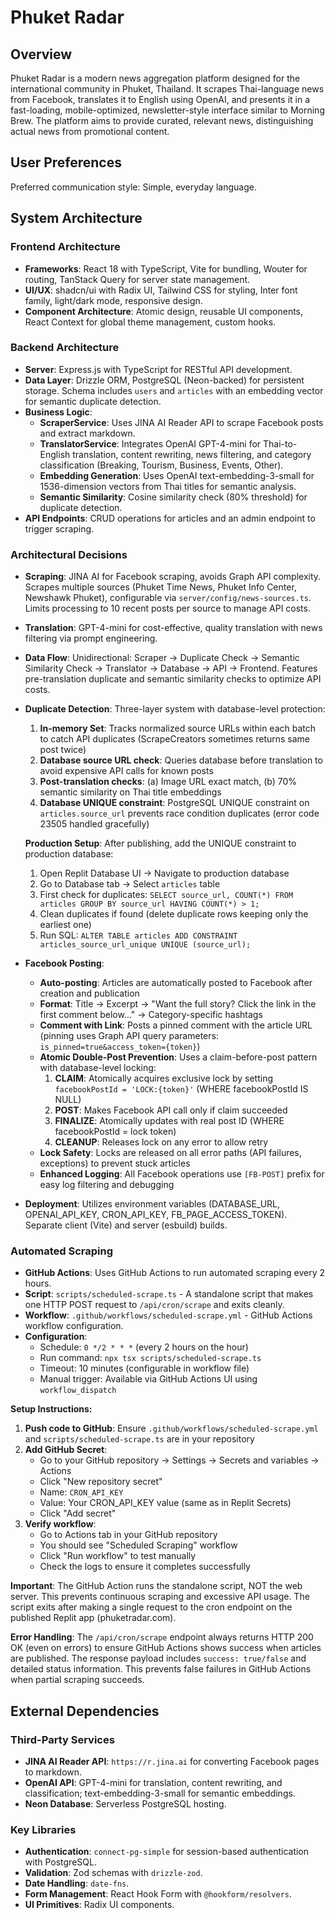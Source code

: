 # Phuket Radar

## Overview
Phuket Radar is a modern news aggregation platform designed for the international community in Phuket, Thailand. It scrapes Thai-language news from Facebook, translates it to English using OpenAI, and presents it in a fast-loading, mobile-optimized, newsletter-style interface similar to Morning Brew. The platform aims to provide curated, relevant news, distinguishing actual news from promotional content.

## User Preferences
Preferred communication style: Simple, everyday language.

## System Architecture

### Frontend Architecture
- **Frameworks**: React 18 with TypeScript, Vite for bundling, Wouter for routing, TanStack Query for server state management.
- **UI/UX**: shadcn/ui with Radix UI, Tailwind CSS for styling, Inter font family, light/dark mode, responsive design.
- **Component Architecture**: Atomic design, reusable UI components, React Context for global theme management, custom hooks.

### Backend Architecture
- **Server**: Express.js with TypeScript for RESTful API development.
- **Data Layer**: Drizzle ORM, PostgreSQL (Neon-backed) for persistent storage. Schema includes `users` and `articles` with an embedding vector for semantic duplicate detection.
- **Business Logic**:
    - **ScraperService**: Uses JINA AI Reader API to scrape Facebook posts and extract markdown.
    - **TranslatorService**: Integrates OpenAI GPT-4-mini for Thai-to-English translation, content rewriting, news filtering, and category classification (Breaking, Tourism, Business, Events, Other).
    - **Embedding Generation**: Uses OpenAI text-embedding-3-small for 1536-dimension vectors from Thai titles for semantic analysis.
    - **Semantic Similarity**: Cosine similarity check (80% threshold) for duplicate detection.
- **API Endpoints**: CRUD operations for articles and an admin endpoint to trigger scraping.

### Architectural Decisions
- **Scraping**: JINA AI for Facebook scraping, avoids Graph API complexity. Scrapes multiple sources (Phuket Time News, Phuket Info Center, Newshawk Phuket), configurable via `server/config/news-sources.ts`. Limits processing to 10 recent posts per source to manage API costs.
- **Translation**: GPT-4-mini for cost-effective, quality translation with news filtering via prompt engineering.
- **Data Flow**: Unidirectional: Scraper → Duplicate Check → Semantic Similarity Check → Translator → Database → API → Frontend. Features pre-translation duplicate and semantic similarity checks to optimize API costs.
- **Duplicate Detection**: Three-layer system with database-level protection:
    1. **In-memory Set**: Tracks normalized source URLs within each batch to catch API duplicates (ScrapeCreators sometimes returns same post twice)
    2. **Database source URL check**: Queries database before translation to avoid expensive API calls for known posts
    3. **Post-translation checks**: (a) Image URL exact match, (b) 70% semantic similarity on Thai title embeddings
    4. **Database UNIQUE constraint**: PostgreSQL UNIQUE constraint on `articles.source_url` prevents race condition duplicates (error code 23505 handled gracefully)
    
    **Production Setup**: After publishing, add the UNIQUE constraint to production database:
    1. Open Replit Database UI → Navigate to production database
    2. Go to Database tab → Select `articles` table
    3. First check for duplicates: `SELECT source_url, COUNT(*) FROM articles GROUP BY source_url HAVING COUNT(*) > 1;`
    4. Clean duplicates if found (delete duplicate rows keeping only the earliest one)
    5. Run SQL: `ALTER TABLE articles ADD CONSTRAINT articles_source_url_unique UNIQUE (source_url);`
    
- **Facebook Posting**:
    - **Auto-posting**: Articles are automatically posted to Facebook after creation and publication
    - **Format**: Title → Excerpt → "Want the full story? Click the link in the first comment below..." → Category-specific hashtags
    - **Comment with Link**: Posts a pinned comment with the article URL (pinning uses Graph API query parameters: `is_pinned=true&access_token={token}`)
    - **Atomic Double-Post Prevention**: Uses a claim-before-post pattern with database-level locking:
        1. **CLAIM**: Atomically acquires exclusive lock by setting `facebookPostId = 'LOCK:{token}'` (WHERE facebookPostId IS NULL)
        2. **POST**: Makes Facebook API call only if claim succeeded
        3. **FINALIZE**: Atomically updates with real post ID (WHERE facebookPostId = lock token)
        4. **CLEANUP**: Releases lock on any error to allow retry
    - **Lock Safety**: Locks are released on all error paths (API failures, exceptions) to prevent stuck articles
    - **Enhanced Logging**: All Facebook operations use `[FB-POST]` prefix for easy log filtering and debugging
- **Deployment**: Utilizes environment variables (DATABASE_URL, OPENAI_API_KEY, CRON_API_KEY, FB_PAGE_ACCESS_TOKEN). Separate client (Vite) and server (esbuild) builds.

### Automated Scraping
- **GitHub Actions**: Uses GitHub Actions to run automated scraping every 2 hours.
- **Script**: `scripts/scheduled-scrape.ts` - A standalone script that makes one HTTP POST request to `/api/cron/scrape` and exits cleanly.
- **Workflow**: `.github/workflows/scheduled-scrape.yml` - GitHub Actions workflow configuration.
- **Configuration**:
  - Schedule: `0 */2 * * *` (every 2 hours on the hour)
  - Run command: `npx tsx scripts/scheduled-scrape.ts`
  - Timeout: 10 minutes (configurable in workflow file)
  - Manual trigger: Available via GitHub Actions UI using `workflow_dispatch`

**Setup Instructions:**
1. **Push code to GitHub**: Ensure `.github/workflows/scheduled-scrape.yml` and `scripts/scheduled-scrape.ts` are in your repository
2. **Add GitHub Secret**:
   - Go to your GitHub repository → Settings → Secrets and variables → Actions
   - Click "New repository secret"
   - Name: `CRON_API_KEY`
   - Value: Your CRON_API_KEY value (same as in Replit Secrets)
   - Click "Add secret"
3. **Verify workflow**:
   - Go to Actions tab in your GitHub repository
   - You should see "Scheduled Scraping" workflow
   - Click "Run workflow" to test manually
   - Check the logs to ensure it completes successfully

**Important**: The GitHub Action runs the standalone script, NOT the web server. This prevents continuous scraping and excessive API usage. The script exits after making a single request to the cron endpoint on the published Replit app (phuketradar.com).

**Error Handling**: The `/api/cron/scrape` endpoint always returns HTTP 200 OK (even on errors) to ensure GitHub Actions shows success when articles are published. The response payload includes `success: true/false` and detailed status information. This prevents false failures in GitHub Actions when partial scraping succeeds.

## External Dependencies

### Third-Party Services
- **JINA AI Reader API**: `https://r.jina.ai` for converting Facebook pages to markdown.
- **OpenAI API**: GPT-4-mini for translation, content rewriting, and classification; text-embedding-3-small for semantic embeddings.
- **Neon Database**: Serverless PostgreSQL hosting.

### Key Libraries
- **Authentication**: `connect-pg-simple` for session-based authentication with PostgreSQL.
- **Validation**: Zod schemas with `drizzle-zod`.
- **Date Handling**: `date-fns`.
- **Form Management**: React Hook Form with `@hookform/resolvers`.
- **UI Primitives**: Radix UI components.